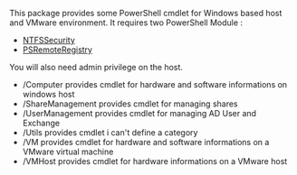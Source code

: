 This package provides some PowerShell cmdlet for Windows based host and VMware environment. It requires two PowerShell Module :
  * [NTFSSecurity](https://gallery.technet.microsoft.com/scriptcenter/1abd77a5-9c0b-4a2b-acef-90dbb2b84e85)
  * [PSRemoteRegistry](https://psremoteregistry.codeplex.com/)  
  
You will also need admin privilege on the host.
  * /Computer provides cmdlet for hardware and software informations on windows host
  * /ShareManagement provides cmdlet for managing shares
  * /UserManagement provides cmdlet for managing AD User and Exchange
  * /Utils provides cmdlet i can't define a category
  * /VM provides cmdlet for hardware and software informations on a VMware virtual machine
  * /VMHost provides cmdlet for hardware informations on a VMware host